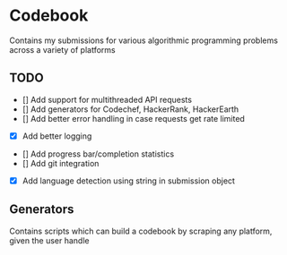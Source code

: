 # Codebook

Contains my submissions for various algorithmic programming problems across a
variety of platforms

## TODO

- [] Add support for multithreaded API requests
- [] Add generators for Codechef, HackerRank, HackerEarth
- [] Add better error handling in case requests get rate limited
- [x] Add better logging
- [] Add progress bar/completion statistics
- [] Add git integration
- [x] Add language detection using string in submission object

## Generators

Contains scripts which can build a codebook by scraping any platform, given the
user handle